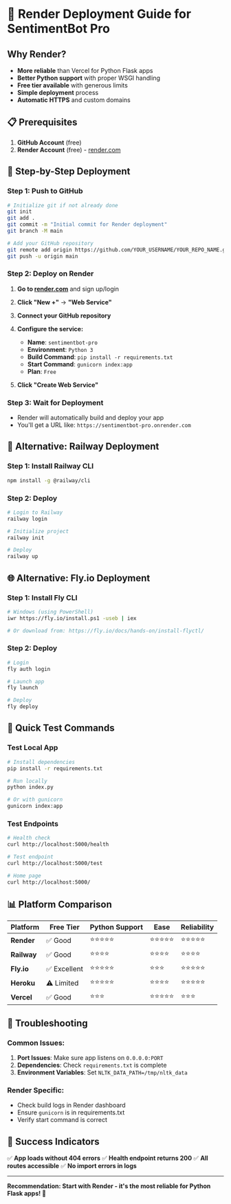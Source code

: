 # 🚀 Render Deployment Guide for SentimentBot Pro

## Why Render?
- **More reliable** than Vercel for Python Flask apps
- **Better Python support** with proper WSGI handling
- **Free tier available** with generous limits
- **Simple deployment** process
- **Automatic HTTPS** and custom domains

## 📋 Prerequisites
1. **GitHub Account** (free)
2. **Render Account** (free) - [render.com](https://render.com)

## 🚀 Step-by-Step Deployment

### Step 1: Push to GitHub
```bash
# Initialize git if not already done
git init
git add .
git commit -m "Initial commit for Render deployment"
git branch -M main

# Add your GitHub repository
git remote add origin https://github.com/YOUR_USERNAME/YOUR_REPO_NAME.git
git push -u origin main
```

### Step 2: Deploy on Render

1. **Go to [render.com](https://render.com)** and sign up/login
2. **Click "New +"** → **"Web Service"**
3. **Connect your GitHub repository**
4. **Configure the service:**
   - **Name**: `sentimentbot-pro`
   - **Environment**: `Python 3`
   - **Build Command**: `pip install -r requirements.txt`
   - **Start Command**: `gunicorn index:app`
   - **Plan**: `Free`

5. **Click "Create Web Service"**

### Step 3: Wait for Deployment
- Render will automatically build and deploy your app
- You'll get a URL like: `https://sentimentbot-pro.onrender.com`

## 🔧 Alternative: Railway Deployment

### Step 1: Install Railway CLI
```bash
npm install -g @railway/cli
```

### Step 2: Deploy
```bash
# Login to Railway
railway login

# Initialize project
railway init

# Deploy
railway up
```

## 🌐 Alternative: Fly.io Deployment

### Step 1: Install Fly CLI
```bash
# Windows (using PowerShell)
iwr https://fly.io/install.ps1 -useb | iex

# Or download from: https://fly.io/docs/hands-on/install-flyctl/
```

### Step 2: Deploy
```bash
# Login
fly auth login

# Launch app
fly launch

# Deploy
fly deploy
```

## 🎯 Quick Test Commands

### Test Local App
```bash
# Install dependencies
pip install -r requirements.txt

# Run locally
python index.py

# Or with gunicorn
gunicorn index:app
```

### Test Endpoints
```bash
# Health check
curl http://localhost:5000/health

# Test endpoint
curl http://localhost:5000/test

# Home page
curl http://localhost:5000/
```

## 📊 Platform Comparison

| Platform | Free Tier | Python Support | Ease | Reliability |
|----------|-----------|----------------|------|-------------|
| **Render** | ✅ Good | ⭐⭐⭐⭐⭐ | ⭐⭐⭐⭐⭐ | ⭐⭐⭐⭐⭐ |
| **Railway** | ✅ Good | ⭐⭐⭐⭐ | ⭐⭐⭐⭐ | ⭐⭐⭐⭐ |
| **Fly.io** | ✅ Excellent | ⭐⭐⭐⭐⭐ | ⭐⭐⭐ | ⭐⭐⭐⭐⭐ |
| **Heroku** | ⚠️ Limited | ⭐⭐⭐⭐⭐ | ⭐⭐⭐⭐ | ⭐⭐⭐⭐⭐ |
| **Vercel** | ✅ Good | ⭐⭐⭐ | ⭐⭐⭐⭐⭐ | ⭐⭐⭐ |

## 🚨 Troubleshooting

### Common Issues:
1. **Port Issues**: Make sure app listens on `0.0.0.0:PORT`
2. **Dependencies**: Check `requirements.txt` is complete
3. **Environment Variables**: Set `NLTK_DATA_PATH=/tmp/nltk_data`

### Render Specific:
- Check build logs in Render dashboard
- Ensure `gunicorn` is in requirements.txt
- Verify start command is correct

## 🎉 Success Indicators

✅ **App loads without 404 errors**
✅ **Health endpoint returns 200**
✅ **All routes accessible**
✅ **No import errors in logs**

---

**Recommendation: Start with Render - it's the most reliable for Python Flask apps! 🚀**
